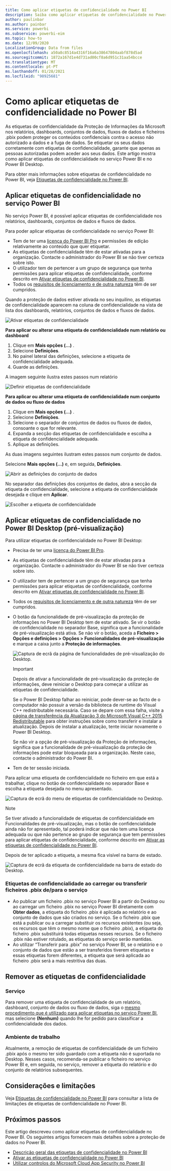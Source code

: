 ```yaml
---
title: Como aplicar etiquetas de confidencialidade no Power BI
description: Saiba como aplicar etiquetas de confidencialidade no Power BI
author: paulinbar
ms.author: painbar
ms.service: powerbi
ms.subservice: powerbi-eim
ms.topic: how-to
ms.date: 12/09/2020
LocalizationGroup: Data from files
ms.openlocfilehash: a50a8c8514a4316f16a6a38647804aabf878d5ad
ms.sourcegitcommit: 1872a167d1e4d731ad00cf8a6d951c31aa54bcce
ms.translationtype: MT
ms.contentlocale: pt-PT
ms.lasthandoff: 01/28/2021
ms.locfileid: "98925681"
---
```

# <a name="how-to-apply-sensitivity-labels-in-power-bi"></a>Como aplicar etiquetas de confidencialidade no Power BI

As etiquetas de confidencialidade da Proteção de Informações da Microsoft nos relatórios, dashboards, conjuntos de dados, fluxos de dados e ficheiros .pbix podem proteger os conteúdos confidenciais contra o acesso não autorizado a dados e a fuga de dados. Se etiquetar os seus dados corretamente com etiquetas de confidencialidade, garante que apenas as pessoas autorizadas podem aceder aos seus dados. Este artigo mostra como aplicar etiquetas de confidencialidade no serviço Power BI e no Power BI Desktop.

Para obter mais informações sobre etiquetas de confidencialidade no Power BI, veja [Etiquetas de confidencialidade no Power BI](service-security-sensitivity-label-overview.md).

## <a name="apply-sensitivity-labels-in-the-power-bi-service"></a>Aplicar etiquetas de confidencialidade no serviço Power BI

No serviço Power BI, é possível aplicar etiquetas de confidencialidade nos relatórios, dashboards, conjuntos de dados e fluxos de dados.

Para poder aplicar etiquetas de confidencialidade no serviço Power BI:
* Tem de ter uma [licença do Power BI Pro](./service-admin-purchasing-power-bi-pro.md) e permissões de edição relativamente ao conteúdo que quer etiquetar.
* As etiquetas de confidencialidade têm de estar ativadas para a organização. Contacte o administrador do Power BI se não tiver certeza sobre isto.
* O utilizador tem de pertencer a um grupo de segurança que tenha permissões para aplicar etiquetas de confidencialidade, conforme descrito em [Ativar etiquetas de confidencialidade no Power BI](./service-security-enable-data-sensitivity-labels.md).
* Todos os [requisitos de licenciamento e de outra natureza](./service-security-enable-data-sensitivity-labels.md#licensing-and-requirements) têm de ser cumpridos.

Quando a proteção de dados estiver ativada no seu inquilino, as etiquetas de confidencialidade aparecem na coluna de confidencialidade na vista de lista dos dashboards, relatórios, conjuntos de dados e fluxos de dados.

![Ativar etiquetas de confidencialidade](media/service-security-apply-data-sensitivity-labels/apply-data-sensitivity-labels-01.png)

**Para aplicar ou alterar uma etiqueta de confidencialidade num relatório ou dashboard**
1. Clique em **Mais opções (...)** .
1. Selecione **Definições**.
1. No painel lateral das definições, selecione a etiqueta de confidencialidade adequada.
1. Guarde as definições.

A imagem seguinte ilustra estes passos num relatório

![Definir etiquetas de confidencialidade](media/service-security-apply-data-sensitivity-labels/apply-data-sensitivity-labels-02.png)

**Para aplicar ou alterar uma etiqueta de confidencialidade num conjunto de dados ou fluxo de dados**

1. Clique em **Mais opções (...)** .
1. Selecione **Definições**.
1. Selecione o separador de conjuntos de dados ou fluxos de dados, consoante o que for relevante.
1. Expanda a secção das etiquetas de confidencialidade e escolha a etiqueta de confidencialidade adequada.
1. Aplique as definições.

As duas imagens seguintes ilustram estes passos num conjunto de dados.

Selecione **Mais opções (...)** e, em seguida, **Definições**.

![Abrir as definições do conjunto de dados](media/service-security-apply-data-sensitivity-labels/apply-data-sensitivity-labels-05.png)

No separador das definições dos conjuntos de dados, abra a secção da etiqueta de confidencialidade, selecione a etiqueta de confidencialidade desejada e clique em **Aplicar**.

![Escolher a etiqueta de confidencialidade](media/service-security-apply-data-sensitivity-labels/apply-data-sensitivity-labels-06.png)

## <a name="apply-sensitivity-labels-in-power-bi-desktop-preview"></a>Aplicar etiquetas de confidencialidade no Power BI Desktop (pré-visualização)

Para utilizar etiquetas de confidencialidade no Power BI Desktop:
* Precisa de ter uma [licença do Power BI Pro](./service-admin-purchasing-power-bi-pro.md).
* As etiquetas de confidencialidade têm de estar ativadas para a organização. Contacte o administrador do Power BI se não tiver certeza sobre isto.
* O utilizador tem de pertencer a um grupo de segurança que tenha permissões para aplicar etiquetas de confidencialidade, conforme descrito em [Ativar etiquetas de confidencialidade no Power BI](./service-security-enable-data-sensitivity-labels.md).
* Todos os [requisitos de licenciamento e de outra natureza](./service-security-enable-data-sensitivity-labels.md#licensing-and-requirements) têm de ser cumpridos.
* O botão da funcionalidade de pré-visualização da proteção de informações no Power BI Desktop tem de estar ativado. Se vir o botão de confidencialidade no separador Base, significa que a funcionalidade de pré-visualização está ativa. Se não vir o botão, aceda a **Ficheiro > Opções e definições > Opções > Funcionalidades de pré-visualização** e marque a caixa junto a **Proteção de informações**.

    ![Captura de ecrã da página de funcionalidades de pré-visualização do Desktop.](media/service-security-apply-data-sensitivity-labels/desktop-preview-features-page.png)

    >[!Important]
    >Depois de ativar a funcionalidade de pré-visualização da proteção de informações, deve reiniciar o Desktop para começar a utilizar as etiquetas de confidencialidade.
    >
    >Se o Power BI Desktop falhar ao reiniciar, pode dever-se ao facto de o computador não possuir a versão da biblioteca de runtime do Visual C++ redistributable necessária. Caso se depare com essa falha, visite a [página de transferência da Atualização 3 do Microsoft Visual C++ 2015 Redistributable](https://www.microsoft.com/download/details.aspx?id=53587) para obter instruções sobre como transferir e instalar a atualização. Depois de instalar a atualização, tente iniciar novamente o Power BI Desktop.

    Se não vir a opção de pré-visualização da Proteção de informações, significa que a funcionalidade de pré-visualização da proteção de informações pode estar bloqueada para a organização. Neste caso, contacte o administrador do Power BI.

* Tem de ter sessão iniciada.

Para aplicar uma etiqueta de confidencialidade no ficheiro em que está a trabalhar, clique no botão de confidencialidade no separador Base e escolha a etiqueta desejada no menu apresentado.

![Captura de ecrã do menu de etiquetas de confidencialidade no Desktop.](media/service-security-apply-data-sensitivity-labels/sensitivity-label-menu-desktop.png)

>[!NOTE]
> Se tiver ativado a funcionalidade de etiquetas de confidencialidade em Funcionalidades de pré-visualização, mas o botão de confidencialidade ainda não for apresentado, tal poderá indicar que não tem uma licença adequada ou que não pertence ao grupo de segurança que tem permissões para aplicar etiquetas de confidencialidade, conforme descrito em [Ativar as etiquetas de confidencialidade no Power BI](./service-security-enable-data-sensitivity-labels.md).

Depois de ter aplicado a etiqueta, a mesma fica visível na barra de estado.

![Captura de ecrã da etiqueta de confidencialidade na barra de estado do Desktop.](media/service-security-apply-data-sensitivity-labels/sensitivity-label-in-desktop-status-bar.png)

### <a name="sensitivity-labels-when-uploading-or-downloading-pbix-files-tofrom-the-service"></a>Etiquetas de confidencialidade ao carregar ou transferir ficheiros .pbix de/para o serviço
* Ao publicar um ficheiro .pbix no serviço Power BI a partir do Desktop ou ao carregar um ficheiro .pbix no serviço Power BI diretamente com **Obter dados**, a etiqueta do ficheiro .pbix é aplicada ao relatório e ao conjunto de dados que são criados no serviço. Se o ficheiro .pbix que está a publicar ou a carregar substituir os recursos existentes (ou seja, os recursos que têm o mesmo nome que o ficheiro .pbix), a etiqueta do ficheiro .pbix substituirá todas etiquetas nesses recursos. Se o ficheiro .pbix não estiver rotulado, as etiquetas do serviço serão mantidas.
* Ao utilizar “Transferir para .pbix” no serviço Power BI, se o relatório e o conjunto de dados que estão a ser transferidos tiverem etiquetas e essas etiquetas forem diferentes, a etiqueta que será aplicada ao ficheiro .pbix será a mais restritiva das duas.

## <a name="remove-sensitivity-labels"></a>Remover as etiquetas de confidencialidade

### <a name="service"></a>Serviço
Para remover uma etiqueta de confidencialidade de um relatório, dashboard, conjunto de dados ou fluxo de dados, siga o [mesmo procedimento que é utilizado para aplicar etiquetas no serviço Power BI](#apply-sensitivity-labels-in-the-power-bi-service), mas selecione **(Nenhum)** quando lhe for pedido para classificar a confidencialidade dos dados.

### <a name="desktop"></a>Ambiente de trabalho
Atualmente, a remoção de etiquetas de confidencialidade de um ficheiro .pbix após o mesmo ter sido guardado com a etiqueta não é suportada no Desktop. Nesses casos, recomenda-se publicar o ficheiro no serviço Power BI e, em seguida, no serviço, remover a etiqueta do relatório e do conjunto de relatórios subsequentes.

## <a name="considerations-and-limitations"></a>Considerações e limitações

Veja [Etiquetas de confidencialidade no Power BI](service-security-sensitivity-label-overview.md#limitations) para consultar a lista de limitações de etiquetas de confidencialidade no Power BI.

## <a name="next-steps"></a>Próximos passos

Este artigo descreveu como aplicar etiquetas de confidencialidade no Power BI. Os seguintes artigos fornecem mais detalhes sobre a proteção de dados no Power BI. 

* [Descrição geral das etiquetas de confidencialidade no Power BI](./service-security-sensitivity-label-overview.md)
* [Ativar as etiquetas de confidencialidade no Power BI](./service-security-enable-data-sensitivity-labels.md)
* [Utilizar controlos do Microsoft Cloud App Security no Power BI](./service-security-using-microsoft-cloud-app-security-controls.md)